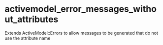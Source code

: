 # activemodel_error_messages_without_attributes
Extends ActiveModel::Errors to allow messages to be generated that do not use the attribute name
